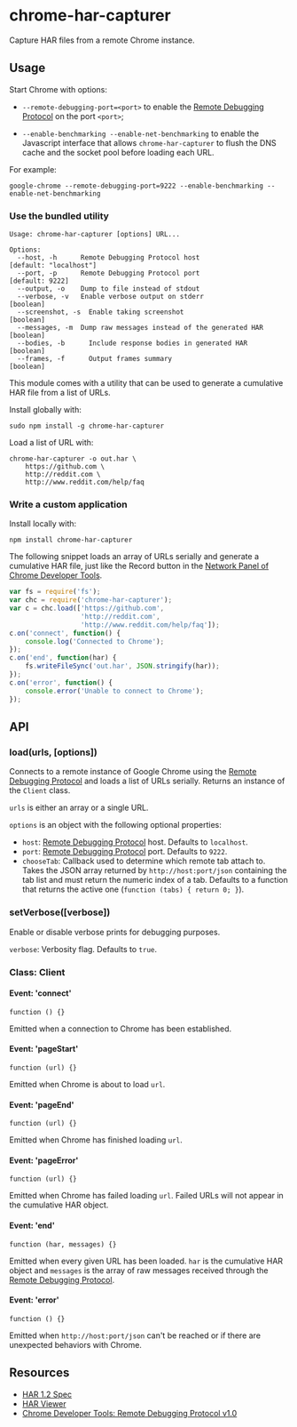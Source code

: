 chrome-har-capturer
===================

Capture HAR files from a remote Chrome instance.

Usage
-----

Start Chrome with options:

- `--remote-debugging-port=<port>` to enable the [Remote Debugging Protocol][3]
  on the port `<port>`;

- `--enable-benchmarking --enable-net-benchmarking` to enable the Javascript
  interface that allows `chrome-har-capturer` to flush the DNS cache and the
  socket pool before loading each URL.

For example:

    google-chrome --remote-debugging-port=9222 --enable-benchmarking --enable-net-benchmarking

### Use the bundled utility

    Usage: chrome-har-capturer [options] URL...

    Options:
      --host, -h      Remote Debugging Protocol host                  [default: "localhost"]
      --port, -p      Remote Debugging Protocol port                  [default: 9222]
      --output, -o    Dump to file instead of stdout
      --verbose, -v   Enable verbose output on stderr                 [boolean]
      --screenshot, -s  Enable taking screenshot                      [boolean]
      --messages, -m  Dump raw messages instead of the generated HAR  [boolean]
      --bodies, -b      Include response bodies in generated HAR      [boolean]
      --frames, -f      Output frames summary                         [boolean]

This module comes with a utility that can be used to generate a cumulative HAR
file from a list of URLs.

Install globally with:

    sudo npm install -g chrome-har-capturer

Load a list of URL with:

    chrome-har-capturer -o out.har \
        https://github.com \
        http://reddit.com \
        http://www.reddit.com/help/faq

### Write a custom application

Install locally with:

    npm install chrome-har-capturer

The following snippet loads an array of URLs serially and generate a cumulative
HAR file, just like the Record button in the [Network Panel of Chrome Developer
Tools][4].

```javascript
var fs = require('fs');
var chc = require('chrome-har-capturer');
var c = chc.load(['https://github.com',
                  'http://reddit.com',
                  'http://www.reddit.com/help/faq']);
c.on('connect', function() {
    console.log('Connected to Chrome');
});
c.on('end', function(har) {
    fs.writeFileSync('out.har', JSON.stringify(har));
});
c.on('error', function() {
    console.error('Unable to connect to Chrome');
});
```

API
---

### load(urls, [options])

Connects to a remote instance of Google Chrome using the [Remote Debugging
Protocol][3] and loads a list of URLs serially. Returns an instance of the
`Client` class.

`urls` is either an array or a single URL.

`options` is an object with the following optional properties:

- `host`: [Remote Debugging Protocol][3] host. Defaults to `localhost`.
- `port`: [Remote Debugging Protocol][3] port. Defaults to `9222`.
- `chooseTab`: Callback used to determine which remote tab attach to. Takes the
  JSON array returned by `http://host:port/json` containing the tab list and
  must return the numeric index of a tab. Defaults to a function that returns
  the active one (`function (tabs) { return 0; }`).

### setVerbose([verbose])

Enable or disable verbose prints for debugging purposes.

`verbose`: Verbosity flag. Defaults to `true`.

### Class: Client

#### Event: 'connect'

    function () {}

Emitted when a connection to Chrome has been established.

#### Event: 'pageStart'

    function (url) {}

Emitted when Chrome is about to load `url`.

#### Event: 'pageEnd'

    function (url) {}

Emitted when Chrome has finished loading `url`.

#### Event: 'pageError'

    function (url) {}

Emitted when Chrome has failed loading `url`. Failed URLs will not appear in the
cumulative HAR object.

#### Event: 'end'

    function (har, messages) {}

Emitted when every given URL has been loaded. `har` is the cumulative HAR object
and `messages` is the array of raw messages received through the [Remote
Debugging Protocol][3].

#### Event: 'error'

    function () {}

Emitted when `http://host:port/json` can't be reached or if there are unexpected
behaviors with Chrome.

Resources
---------

- [HAR 1.2 Spec][1]
- [HAR Viewer][2]
- [Chrome Developer Tools: Remote Debugging Protocol v1.0][3]

[1]: http://www.softwareishard.com/blog/har-12-spec/
[2]: http://www.softwareishard.com/blog/har-viewer/
[3]: https://developer.chrome.com/devtools/docs/protocol/1.1/index
[4]: https://developer.chrome.com/devtools/docs/network#network-panel-overview
